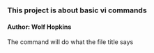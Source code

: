 ### This project is about basic vi commands
#### Author: Wolf Hopkins

The command will do what the file title says
